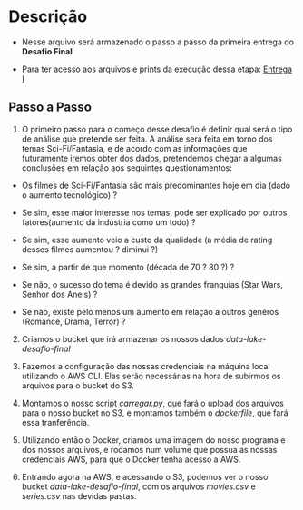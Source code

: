# Descrição

- Nesse arquivo será armazenado o passo a passo da primeira entrega do **Desafio Final**

- Para ter acesso aos arquivos e prints da execução dessa etapa: [Entrega I](Sprint%206/desafio/README.md)

## Passo a Passo

1. O primeiro passo para o começo desse desafio é definir qual será o tipo de análise que pretende ser feita. A análise será feita em torno dos temas Sci-Fi/Fantasia, e de acordo com as informações que futuramente iremos obter dos dados, pretendemos chegar a algumas conclusões em relação aos seguintes questionamentos:

- Os filmes de Sci-Fi/Fantasia são mais predominantes hoje em dia (dado o aumento tecnológico) ? 

- Se sim, esse maior interesse nos temas, pode ser explicado por outros fatores(aumento da indústria como um todo) ?
- Se sim, esse aumento veio a custo da qualidade (a média de rating desses filmes aumentou ? diminui ?)
- Se sim, a partir de que momento (década de 70 ? 80 ?) ? 
- Se não, o sucesso do tema é devido as grandes franquias (Star Wars, Senhor dos Aneis) ?
- Se não, existe pelo menos um aumento em relação a outros genêros (Romance, Drama, Terror) ? 

2. Criamos o bucket que irá armazenar os nossos dados *data-lake-desafio-final*

3. Fazemos a configuração das nossas credenciais na máquina local utilizando o AWS CLI. Elas serão necessárias na hora de subirmos os arquivos para o bucket do S3.

4. Montamos o nosso script *carregar.py*, que fará o upload dos arquivos para o nosso bucket no S3, e montamos também o *dockerfile*, que fará essa tranferência.

5. Utilizando então o Docker, criamos uma imagem do nosso programa e dos nossos arquivos, e rodamos num volume que possua as nossas credenciais AWS, para que o Docker tenha acesso a AWS.

6. Entrando agora na AWS, e acessando o S3, podemos ver o nosso bucket *data-lake-desafio-final*, com os arquivos *movies.csv* e *series.csv* nas devidas pastas.